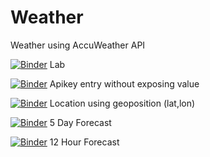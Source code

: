 # Weather
Weather using AccuWeather API

[![Binder](https://mybinder.org/badge_logo.svg)](https://mybinder.org/v2/gh/fm75/weather/HEAD?urlpath=lab) Lab

[![Binder](https://mybinder.org/badge_logo.svg)](https://mybinder.org/v2/gh/fm75/binder-template/HEAD?filepath=apikey.ipynb) Apikey entry without exposing value

[![Binder](https://mybinder.org/badge_logo.svg)](https://mybinder.org/v2/gh/fm75/binder-template/HEAD?filepath=geoposition.ipynb) Location using geoposition (lat,lon)

[![Binder](https://mybinder.org/badge_logo.svg)](https://mybinder.org/v2/gh/fm75/binder-template/HEAD?filepath=forecast_5_day.ipynb) 5 Day Forecast

[![Binder](https://mybinder.org/badge_logo.svg)](https://mybinder.org/v2/gh/fm75/binder-template/HEAD?filepath=forecast_12_hour.ipynb) 12 Hour Forecast

